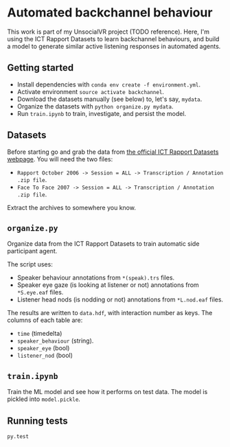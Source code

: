 # Automated backchannel behaviour

This work is part of my UnsocialVR project (TODO reference).
Here, I'm using the ICT Rapport Datasets to learn backchannel behaviours, and build a model to generate similar active listening responses in automated agents.

## Getting started

- Install dependencies with `conda env create -f environment.yml`.
- Activate environment `source activate backchannel`.
- Download the datasets manually (see below) to, let's say, `mydata`.
- Organize the datasets with `python organize.py mydata`.
- Run `train.ipynb` to train, investigate, and persist the model.

## Datasets

Before starting go and grab the data from [the official ICT Rapport Datasets webpage](http://rapport.ict.usc.edu/).
You will need the two files:

- `Rapport October 2006 -> Session = ALL -> Transcription / Annotation .zip file`.
- `Face To Face 2007 -> Session = ALL -> Transcription / Annotation .zip file`.

Extract the archives to somewhere you know.

## `organize.py`

Organize data from the ICT Rapport Datasets to train automatic side
participant agent.

The script uses:

- Speaker behaviour annotations from `*(speak).trs` files.
- Speaker eye gaze (is looking at listener or not) annotations from `*S.eye.eaf` files.
- Listener head nods (is nodding or not) annotations from `*L.nod.eaf` files.

The results are written to `data.hdf`, with interaction number as keys. The columns of each table are:

- `time` (timedelta)
- `speaker_behaviour` (string).
- `speaker_eye` (bool)
- `listener_nod` (bool)

## `train.ipynb`

Train the ML model and see how it performs on test data.
The model is pickled into `model.pickle`.

## Running tests

```bash
py.test
```

